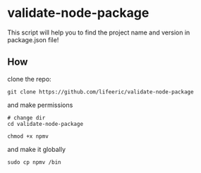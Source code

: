 # validate-node-package
This script will help you to find the project name and version in package.json file!


## How

clone the repo:
```
git clone https://github.com/lifeeric/validate-node-package
```

and make permissions
```
# change dir
cd validate-node-package

chmod +x npmv
```

and make it globally

```
sudo cp npmv /bin
```

